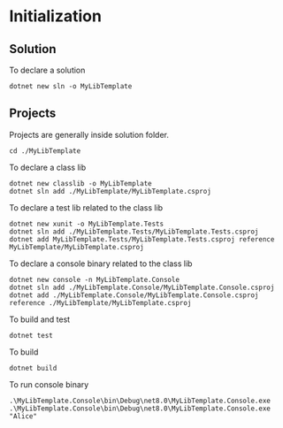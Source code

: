 # Initialization

## Solution

To declare a solution

```pwsh title="Déclaration d'une solution"
dotnet new sln -o MyLibTemplate
```

## Projects

Projects are generally inside solution folder.

```pwsh
cd ./MyLibTemplate
```

To declare a class lib

```pwsh
dotnet new classlib -o MyLibTemplate
dotnet sln add ./MyLibTemplate/MyLibTemplate.csproj
```

To declare a test lib related to the class lib

```pwsh
dotnet new xunit -o MyLibTemplate.Tests
dotnet sln add ./MyLibTemplate.Tests/MyLibTemplate.Tests.csproj
dotnet add MyLibTemplate.Tests/MyLibTemplate.Tests.csproj reference MyLibTemplate/MyLibTemplate.csproj
```

To declare a console binary related to the class lib

```pwsh
dotnet new console -n MyLibTemplate.Console
dotnet sln add ./MyLibTemplate.Console/MyLibTemplate.Console.csproj
dotnet add ./MyLibTemplate.Console/MyLibTemplate.Console.csproj reference ./MyLibTemplate/MyLibTemplate.csproj
```

To build and test

```pwsh
dotnet test
```

To build

```pwsh
dotnet build
```

To run console binary

```pwsh
.\MyLibTemplate.Console\bin\Debug\net8.0\MyLibTemplate.Console.exe
.\MyLibTemplate.Console\bin\Debug\net8.0\MyLibTemplate.Console.exe "Alice"
```
